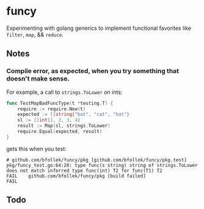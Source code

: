 # funcy

Experimenting with golang generics to implement functional favorites like `filter`, `map`, &amp;&amp; `reduce`. 

## Notes

### Compile error, as expected, when you try something that doesn't make sense.

For example, a call to `strings.ToLower` on ints:

```go
func TestMapBadFuncType(t *testing.T) {
	require := require.New(t)
	expected := []string{"bat", "cat", "hat"}
 	sl := []int{1, 2, 3, 4}
 	result := Map(sl, strings.ToLower)
 	require.Equal(expected, result)
}
```

gets this when you test:

```
# github.com/bfollek/funcy/pkg [github.com/bfollek/funcy/pkg.test]
pkg/funcy_test.go:64:20: type func(s string) string of strings.ToLower does not match inferred type func(int) T2 for func(T1) T2
FAIL	github.com/bfollek/funcy/pkg [build failed]
FAIL
```

## Todo


